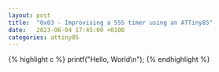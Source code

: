 ```yaml
---
layout: post
title:  "0x03 - Improvising a 555 timer using an ATTiny85"
date:   2023-06-04 17:45:00 +0100
categories: attiny85
---
```




{% highlight c %}
printf("Hello, World\n");
{% endhighlight %}

